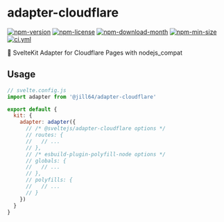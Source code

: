 <!----- BEGIN GHOST DOCS HEADER ----->

# adapter-cloudflare

[![npm-version](https://img.shields.io/npm/v/@jill64/adapter-cloudflare)](https://npmjs.com/package/@jill64/adapter-cloudflare) [![npm-license](https://img.shields.io/npm/l/@jill64/adapter-cloudflare)](https://npmjs.com/package/@jill64/adapter-cloudflare) [![npm-download-month](https://img.shields.io/npm/dm/@jill64/adapter-cloudflare)](https://npmjs.com/package/@jill64/adapter-cloudflare) [![npm-min-size](https://img.shields.io/bundlephobia/min/@jill64/adapter-cloudflare)](https://npmjs.com/package/@jill64/adapter-cloudflare) [![ci.yml](https://github.com/jill64/adapter-cloudflare/actions/workflows/ci.yml/badge.svg)](https://github.com/jill64/adapter-cloudflare/actions/workflows/ci.yml)

🔌 SvelteKit Adapter for Cloudflare Pages with nodejs_compat

<!----- END GHOST DOCS HEADER ----->

## Usage

```js
// svelte.config.js
import adapter from '@jill64/adapter-cloudflare'

export default {
  kit: {
    adapter: adapter({
      // /* @sveltejs/adapter-cloudflare options */
      // routes: {
      //   // ...
      // },
      // /* esbuild-plugin-polyfill-node options */
      // globals: {
      //   // ...
      // },
      // polyfills: {
      //   // ...
      // }
    })
  }
}
```
